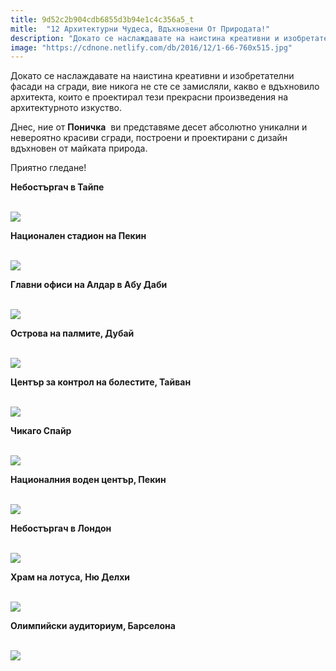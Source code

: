 ```yaml
---
title: 9d52c2b904cdb6855d3b94e1c4c356a5_t
mitle:  "12 Архитектурни Чудеса, Вдъхновени От Природата!"
description: "Докато се наслаждавате на наистина креативни и изобретателни фасади на сгради, вие никога не сте се замисляли, какво е вдъхновило архитекта, които е проектирал тез�"
image: "https://cdnone.netlify.com/db/2016/12/1-66-760x515.jpg"
---
```


 <p>Докато се наслаждавате на наистина креативни и изобретателни фасади на сгради, вие никога не сте се замисляли, какво е вдъхновило архитекта, които е проектирал тези прекрасни произведения на архитектурното изкуство.</p>      <p>Днес, ние от <strong>Поничка</strong>  ви представяме десет абсолютно уникални и невероятно красиви сгради, построени и проектирани с дизайн вдъхновен от майката природа.</p> <p>Приятно гледане!</p> <p><strong>Небостъргач в Тайпе</strong></p>      <p> <br/><img src="https://cdnone.netlify.com/db/2016/12/1-66-760x515.jpg"/><br/></p> <p><strong>Национален стадион на Пекин</strong></p> <p> <br/><img src="https://cdnone.netlify.com/db/2016/12/2-44-760x258.jpg"/><br/></p> <p><strong>Главни офиси на Алдар в Абу Даби</strong></p>      <p> <br/><img src="https://cdnone.netlify.com/db/2016/12/3-66-760x345.jpg"/><br/></p> <p><strong>Острова на палмите, Дубай</strong></p> <p> <br/><img src="https://cdnone.netlify.com/db/2016/12/4-65-760x258.jpg"/><br/></p> <p><strong>Център за контрол на болестите, Тайван</strong></p> <p> <br/><img src="https://cdnone.netlify.com/db/2016/12/5-63-760x318.jpg"/><br/></p> <p><strong>Чикаго Спайр</strong></p>      <p> <br/><img src="https://cdnone.netlify.com/db/2016/12/6-62-760x340.jpg"/><br/></p> <p><strong>Националния воден център, Пекин</strong></p> <p> <br/><img src="https://cdnone.netlify.com/db/2016/12/7-56-760x345.jpg"/><br/></p> <p><strong>Небостъргач в Лондон</strong></p>      <p> <br/><img src="https://cdnone.netlify.com/db/2016/12/8-53-760x569.jpg"/><br/></p> <p><strong>Храм на лотуса, Ню Делхи</strong></p> <p> <br/><img src="https://cdnone.netlify.com/db/2016/12/9-51-760x345.jpg"/><br/></p> <p><strong>Олимпийски аудиториум, Барселона</strong></p> <p> <br/><img src="https://cdnone.netlify.com/db/2016/12/10-50-760x266.jpg"/><br/></p>       